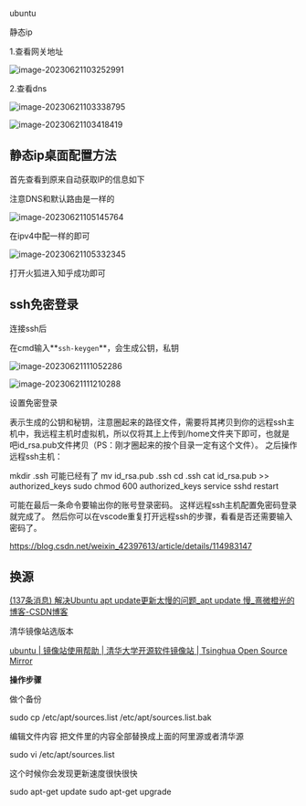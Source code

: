 ubuntu

静态ip

1.查看网关地址

![image-20230621103252991](C:\Users\scl\AppData\Roaming\Typora\typora-user-images\image-20230621103252991.png)

2.查看dns

![image-20230621103338795](C:\Users\scl\AppData\Roaming\Typora\typora-user-images\image-20230621103338795.png)

![image-20230621103418419](C:\Users\scl\AppData\Roaming\Typora\typora-user-images\image-20230621103418419.png)

## 静态ip桌面配置方法

首先查看到原来自动获取IP的信息如下

注意DNS和默认路由是一样的

![image-20230621105145764](C:\Users\scl\AppData\Roaming\Typora\typora-user-images\image-20230621105145764.png)

在ipv4中配一样的即可

![image-20230621105332345](C:\Users\scl\AppData\Roaming\Typora\typora-user-images\image-20230621105332345.png)

打开火狐进入知乎成功即可

## ssh免密登录

连接ssh后

在cmd输入**`ssh-keygen`**，会生成公钥，私钥

![image-20230621111052286](C:\Users\scl\AppData\Roaming\Typora\typora-user-images\image-20230621111052286.png)

![image-20230621111210288](C:\Users\scl\AppData\Roaming\Typora\typora-user-images\image-20230621111210288.png)

设置免密登录

表示生成的公钥和秘钥，注意圈起来的路径文件，需要将其拷贝到你的远程ssh主机中，我远程主机时虚拟机，所以仅将其上上传到/home文件夹下即可，也就是吧id_rsa.pub文件拷贝（PS：刚才圈起来的按个目录一定有这个文件）。
之后操作远程ssh主机：

mkdir .ssh 可能已经有了
mv id_rsa.pub .ssh
cd .ssh
cat id_rsa.pub >> authorized_keys
sudo chmod 600 authorized_keys
service sshd restart

可能在最后一条命令要输出你的账号登录密码。
这样远程ssh主机配置免密码登录就完成了。
然后你可以在vscode重复打开远程ssh的步骤，看看是否还需要输入密码了。

https://blog.csdn.net/weixin_42397613/article/details/114983147



## 换源

[(137条消息) 解决Ubuntu apt update更新太慢的问题_apt update 慢_熹微橙光的博客-CSDN博客](https://blog.csdn.net/qq_39690706/article/details/113270222)

清华镜像站选版本

[ubuntu | 镜像站使用帮助 | 清华大学开源软件镜像站 | Tsinghua Open Source Mirror](https://mirrors.tuna.tsinghua.edu.cn/help/ubuntu/)

**操作步骤**

做个备份

sudo cp /etc/apt/sources.list  /etc/apt/sources.list.bak

编辑文件内容 把文件里的内容全部替换成上面的阿里源或者清华源

sudo vi /etc/apt/sources.list

这个时候你会发现更新速度很快很快

sudo apt-get update
sudo apt-get upgrade